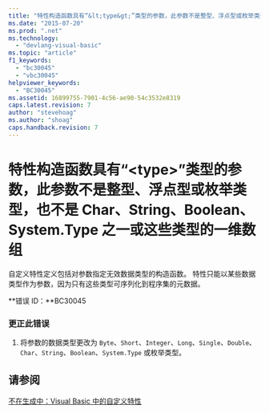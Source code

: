 ```yaml
---
title: "特性构造函数具有“&lt;type&gt;”类型的参数，此参数不是整型、浮点型或枚举类型，也不是 Char、String、Boolean、System.Type 之一或这些类型的一维数组 | Microsoft Docs"
ms.date: "2015-07-20"
ms.prod: ".net"
ms.technology: 
  - "devlang-visual-basic"
ms.topic: "article"
f1_keywords: 
  - "bc30045"
  - "vbc30045"
helpviewer_keywords: 
  - "BC30045"
ms.assetid: 16899755-7901-4c56-ae90-54c3532e8319
caps.latest.revision: 7
author: "stevehoag"
ms.author: "shoag"
caps.handback.revision: 7
---
```

# 特性构造函数具有“&lt;type&gt;”类型的参数，此参数不是整型、浮点型或枚举类型，也不是 Char、String、Boolean、System.Type 之一或这些类型的一维数组
自定义特性定义包括对参数指定无效数据类型的构造函数。 特性只能以某些数据类型作为参数，因为只有这些类型可序列化到程序集的元数据。  
  
 **错误 ID：**BC30045  
  
### 更正此错误  
  
1.  将参数的数据类型更改为 `Byte`、`Short`、`Integer`、`Long`、`Single`、`Double`、`Char`、`String`、`Boolean`、`System.Type` 或枚举类型。  
  
## 请参阅  
 [不在生成中：Visual Basic 中的自定义特性](http://msdn.microsoft.com/zh-cn/d72d8a5c-8f64-4614-b15b-cad66845d047)